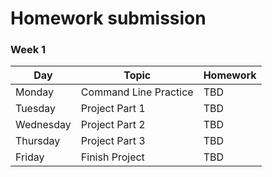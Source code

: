 # Homework submission

<!--
You should clone each homework assignment to your personal GitHub account. Do not change the name of the repository.
-->

### Week 1

| Day       | Topic        | Homework                                                                              |
| ------    | -----        | --------                                                                              |
| Monday    | Command Line Practice     | TBD |
| Tuesday   | Project Part 1 | TBD |
| Wednesday | Project Part 2   | TBD         |
| Thursday  | Project Part 3 | TBD       |
| Friday    | Finish Project  | TBD                                 |
